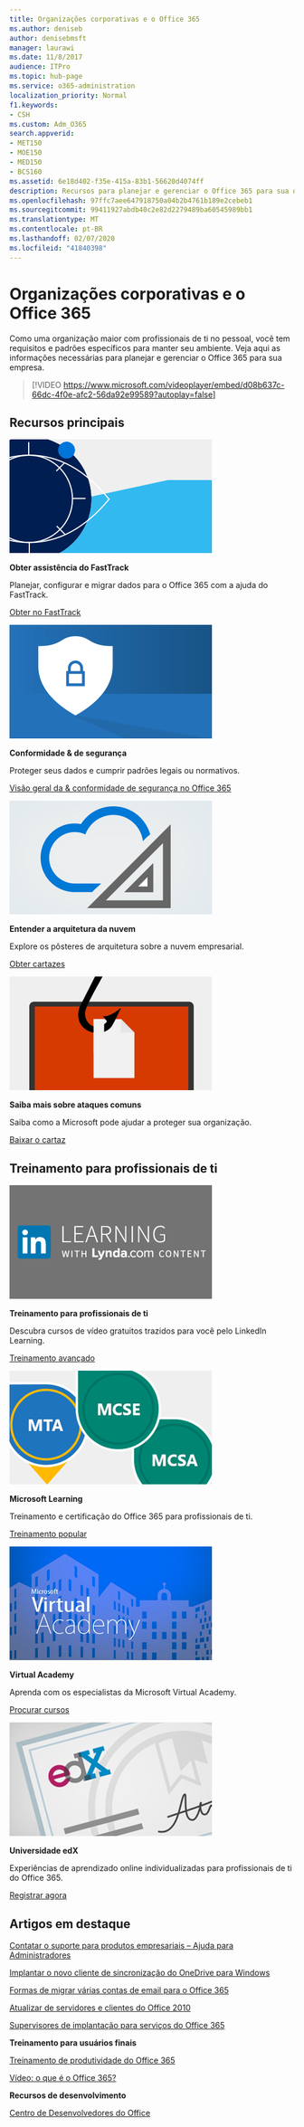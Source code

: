 ```yaml
---
title: Organizações corporativas e o Office 365
ms.author: deniseb
author: denisebmsft
manager: laurawi
ms.date: 11/8/2017
audience: ITPro
ms.topic: hub-page
ms.service: o365-administration
localization_priority: Normal
f1.keywords:
- CSH
ms.custom: Adm_O365
search.appverid:
- MET150
- MOE150
- MED150
- BCS160
ms.assetid: 6e18d402-f35e-415a-83b1-56620d4074ff
description: Recursos para planejar e gerenciar o Office 365 para sua organização corporativa.
ms.openlocfilehash: 97ffc7aee647918750a04b2b4761b189e2cebeb1
ms.sourcegitcommit: 99411927abdb40c2e82d2279489ba60545989bb1
ms.translationtype: MT
ms.contentlocale: pt-BR
ms.lasthandoff: 02/07/2020
ms.locfileid: "41840398"
---
```

# <a name="enterprise-organizations-and-office-365"></a>Organizações corporativas e o Office 365

Como uma organização maior com profissionais de ti no pessoal, você tem requisitos e padrões específicos para manter seu ambiente. Veja aqui as informações necessárias para planejar e gerenciar o Office 365 para sua empresa.
  

> [!VIDEO https://www.microsoft.com/videoplayer/embed/d08b637c-66dc-4f0e-afc2-56da92e99589?autoplay=false]
  
## <a name="key-resources"></a>Recursos principais

![Símbolo do FastTrack-olho para a concepção](media/263443cf-d8bd-460b-ac46-a08323551f3f.png)
  
 **Obter assistência do FastTrack**
  
Planejar, configurar e migrar dados para o Office 365 com a ajuda do FastTrack.
  
[Obter no FastTrack](https://go.microsoft.com/fwlink/?linkid=238431)
  
![Símbolos de segurança e conformidade](media/f96c2cdf-d151-4f44-bb11-20bb7f366a21.png)
  
 **Conformidade &amp; de segurança**
  
Proteger seus dados e cumprir padrões legais ou normativos.
  
[Visão geral da &amp; conformidade de segurança no Office 365](https://support.office.com/article/dcb83b2c-ac66-4ced-925d-50eb9698a0b2)
  
![Símbolos de nuvem e de arquitetura](media/2850ac8d-4c99-4825-869e-83724c4ef54e.png)
  
 **Entender a arquitetura da nuvem**
  
Explore os pôsteres de arquitetura sobre a nuvem empresarial.
  
[Obter cartazes](https://aka.ms/cloudarch)
  
[![Um gancho de peixe snagging um documento em uma tela (ataque de phishing)](media/dc32a996-623a-400c-9b7a-ed1b89a56948.png)](https://aka.ms/commonattacks)
  
 **Saiba mais sobre ataques comuns**
  
Saiba como a Microsoft pode ajudar a proteger sua organização.
  
[Baixar o cartaz](https://aka.ms/commonattacks)
  
## <a name="training-for-it-pros"></a>Treinamento para profissionais de ti

![Treinamento para profissionais de ti do LinkedIn Learning](media/b951eac7-9d99-42b5-86a3-3058a6445077.png)
  
 **Treinamento para profissionais de ti**
  
Descubra cursos de vídeo gratuitos trazidos para você pelo LinkedIn Learning.
  
[Treinamento avançado](https://support.office.com/article/68cc9b95-0bdc-491e-a81f-ee70b3ec63c5.aspx)
  
![Certificações do Microsoft Learning: MTA, MCSE, MCSA](media/8eab3b6a-5aff-423c-9c57-fd078fdebca8.png)
  
 **Microsoft Learning**
  
Treinamento e certificação do Office 365 para profissionais de ti.
  
[Treinamento popular](https://go.microsoft.com/fwlink/?linkid=826247)
  
![Microsoft Virtual Academy](media/1bced083-acd6-4705-9f22-22009166a5d7.png)
  
 **Virtual Academy**
  
Aprenda com os especialistas da Microsoft Virtual Academy.
  
[Procurar cursos](https://go.microsoft.com/fwlink/?linkid=826248)
  
![certificado universitário edX](media/c52ff863-94fa-4d6e-b91f-f9057956a7b0.png)
  
 **Universidade edX**
  
Experiências de aprendizado online individualizadas para profissionais de ti do Office 365.
  
[Registrar agora](https://go.microsoft.com/fwlink/?linkid=852994)
  
## <a name="featured-articles"></a>Artigos em destaque

[Contatar o suporte para produtos empresariais – Ajuda para Administradores](https://support.office.com/article/32a17ca7-6fa0-4870-8a8d-e25ba4ccfd4b)
  
[Implantar o novo cliente de sincronização do OneDrive para Windows](https://support.office.com/article/3f3a511c-30c6-404a-98bf-76f95c519668)
  
[Formas de migrar várias contas de email para o Office 365](https://support.office.com/article/0a4913fe-60fb-498f-9155-a86516418842)
  
[Atualizar de servidores e clientes do Office 2010](upgrade-from-office-2010-servers-and-products.md)
  
[Supervisores de implantação para serviços do Office 365](deployment-advisors-for-office-365.md)
  
 **Treinamento para usuários finais**
  
[Treinamento de produtividade do Office 365](https://support.office.com/article/af07cb6b-980d-4f33-8599-322582767408)
  
[Vídeo: o que é o Office 365?](https://support.office.com/article/847caf12-2589-452c-8aca-1c009797678b)
  
 **Recursos de desenvolvimento**
  
[Centro de Desenvolvedores do Office](https://go.microsoft.com/fwlink/?linkid=615418)
  


